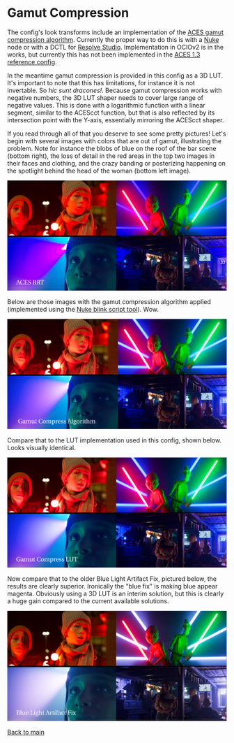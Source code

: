 # Gamut Compression
 
The config's look transforms include an implementation of the [ACES gamut compression algorithm](https://github.com/ampas/aces-vwg-gamut-mapping-2020). Currently the proper way to do this is with a [Nuke](https://github.com/ampas/aces-vwg-gamut-mapping-2020/tree/master/model) node or with a DCTL for [Resolve Studio](Resolve.md). Implementation in OCIOv2 is in the works, but currently this has not been implemented in the [ACES 1.3 reference config](https://github.com/AcademySoftwareFoundation/OpenColorIO-Config-ACES/releases). 

In the meantime gamut compression is provided in this config as a 3D LUT. It's important to note that this has limitations, for instance it is not invertable. So *hic sunt dracones!*. Because gamut compression works with negative numbers, the 3D LUT shaper needs to cover large range of negative values. This is done with a logarithmic function with a linear segment, similar to the ACEScct function, but that is also reflected by its intersection point with the Y-axis, essentially mirroring the ACEScct shaper.
 
If you read through all of that you deserve to see some pretty pictures! Let's begin with several images with colors that are out of gamut, illustrating the problem. Note for instance the blobs of blue on the roof of the bar scene (bottom right), the loss of detail in the red areas in the top two images in their faces and clothing, and the crazy banding or posterizing happening on the spotlight behind the head of the woman (bottom left image).
  
![rrt](img/Gamut_rrt.png)
    
Below are those images with the gamut compression algorithm applied (implemented using the [Nuke blink script tool](https://github.com/jedypod/gamut-compress)). Wow. 
    
 ![nk](img/Gamut_nk.png) 
     
Compare that to the LUT implementation used in this config, shown below. Looks visually identical.  

![lut](img/Gamut_lut.png)
      
Now compare that to the older Blue Light Artifact Fix, pictured below, the results are clearly superior. Ironically the "blue fix" is making blue appear magenta. Obviously using a 3D LUT is an interim solution, but this is clearly a huge gain compared to the current available solutions. 

![blue](img/Gamut_bluefix.png)

[Back to main](../StdX_ACES)
